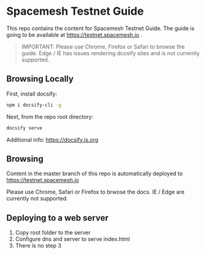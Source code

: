 # Spacemesh Testnet Guide

This repo contains the content for Spacemesh Testnet Guide.
The guide is going to be available at https://testnet.spacemesh.io .

> IMPORTANT: Please use Chrome, Firefox or Safari to browse the guide. Edge / IE has issues rendering dcosify sites and is not currently supported.

##  Browsing Locally

First, install docsify:

```bash
npm i docsify-cli -g
```

Next, from the repo root directory:

```bash
docsify serve
```

Additional info: https://docsify.js.org

## Browsing
Content in the master branch of this repo is automatically deployed to https://testnet.spacemesh.io

Please use Chrome, Safari or Firefox to brwose the docs. IE / Edge are currently not supported.

## Deploying to a web server
1. Copy root folder to the server
2. Configure dns and server to serve index.html
3. There is no step 3
